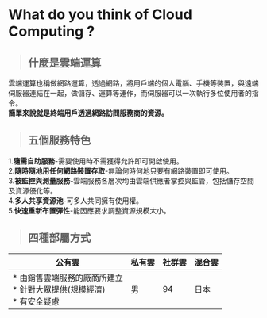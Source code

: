 # What do you think of Cloud Computing ?

>## 什麼是雲端運算  

雲端運算也稱做網路運算，透過網路，將用戶端的個人電腦、手機等裝置，與遠端伺服器連結在一起，做儲存、運算等運作，而伺服器可以一次執行多位使用者的指令。  
**簡單來說就是終端用戶透過網路訪問服務商的資源。**

>## 五個服務特色  

1.**隨需自助服務**-需要使用時不需獲得允許即可開啟使用。  
2.**隨時隨地用任何網路裝置存取**-無論何時何地只要有網路裝置即可使用。  
3.**被監控與測量服務**-雲端服務各層次均由雲端供應者掌控與監管，包括儲存空間及資源優化等。  
4.**多人共享資源池**-可多人共同擁有使用權。    
5.**快速重新布置彈性**-能因應要求調整資源規模大小。

>## 四種部屬方式  

|公有雲|私有雲|社群雲|混合雲|
  |---|----|----|---|
  |* 由銷售雲端服務的廠商所建立<br>* 針對大眾提供(規模經濟)<br>* 有安全疑慮|男|94|日本|
 
  

 
